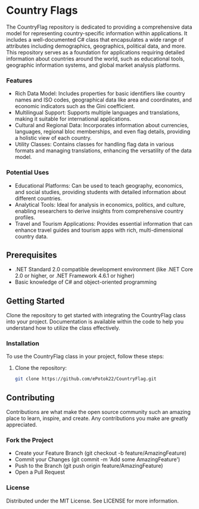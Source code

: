 # Country Flags
The CountryFlag repository is dedicated to providing a comprehensive data model for representing country-specific information within applications. It includes a well-documented C# class that encapsulates a wide range of attributes including demographics, geographics, political data, and more. This repository serves as a foundation for applications requiring detailed information about countries around the world, such as educational tools, geographic information systems, and global market analysis platforms.

### Features

 - Rich Data Model: Includes properties for basic identifiers like country names and ISO codes, geographical data like area and coordinates, and economic indicators such as the Gini coefficient.
 - Multilingual Support: Supports multiple languages and translations, making it suitable for international applications.
 - Cultural and Regional Data: Incorporates information about currencies, languages, regional bloc memberships, and even flag details, providing a holistic view of each country.
 - Utility Classes: Contains classes for handling flag data in various formats and managing translations, enhancing the versatility of the data model.
   
### Potential Uses
 - Educational Platforms: Can be used to teach geography, economics, and social studies, providing students with detailed information about different countries.
 - Analytical Tools: Ideal for analysis in economics, politics, and culture, enabling researchers to derive insights from comprehensive country profiles.
 - Travel and Tourism Applications: Provides essential information that can enhance travel guides and tourism apps with rich, multi-dimensional country data.

## Prerequisites
- .NET Standard 2.0 compatible development environment (like .NET Core 2.0 or higher, or .NET Framework 4.6.1 or higher)
- Basic knowledge of C# and object-oriented programming

## Getting Started
Clone the repository to get started with integrating the CountryFlag class into your project. Documentation is available within the code to help you understand how to utilize the class effectively.

### Installation
To use the CountryFlag class in your project, follow these steps:
1. Clone the repository:
   ```bash
   git clone https://github.com/ePotok22/CountryFlag.git
   ```
## Contributing
Contributions are what make the open source community such an amazing place to learn, inspire, and create. Any contributions you make are greatly appreciated.

### Fork the Project
 - Create your Feature Branch (git checkout -b feature/AmazingFeature)
 - Commit your Changes (git commit -m 'Add some AmazingFeature')
 - Push to the Branch (git push origin feature/AmazingFeature)
 - Open a Pull Request
### License
Distributed under the MIT License. See LICENSE for more information.

